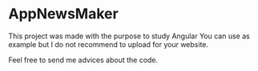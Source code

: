 # AppNewsMaker

This project was made with the purpose to study Angular
You can use as example but I do not recommend to upload for your website.

Feel free to send me advices about the code.